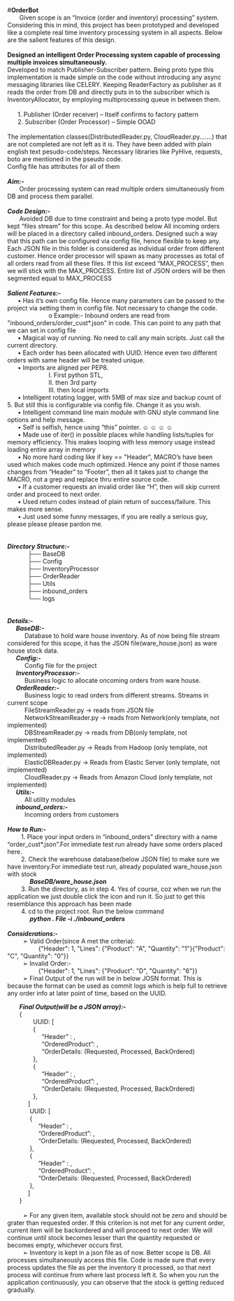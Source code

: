 #**OrderBot**
<br>
&nbsp;&nbsp;&nbsp;&nbsp;&nbsp;&nbsp;
Given scope is an “Invoice (order and inventory) processing” system. Considering this in mind, this project has been prototyped and developed like a complete real time inventory processing system in all aspects.  Below are the salient features of this design.
<br><br>
<b>Designed an intelligent Order Processing system capable of processing multiple invoices simultaneously.</b>
<br>
Developed to match Publisher-Subscriber pattern. Being proto type this implementation is made simple on the code without introducing any async messaging libraries like CELERY. Keeping ReaderFactory as publisher as it reads the order from DB and directly puts in to the subscriber which is InventoryAllocator, by employing multiprocessing queue in between them.
<br><br>
&nbsp;&nbsp;&nbsp;&nbsp;&nbsp;&nbsp;1.	Publisher  (Order receiver) – Itself confirms to factory pattern
<br>
&nbsp;&nbsp;&nbsp;&nbsp;&nbsp;&nbsp;2.	Subscriber (Order Processor) – Simple OOAD
<br><br>
The implementation classes(DistributedReader.py, CloudReader.py.......) that are not completed are not left as it is. They have been added with plain english text pesudo-code/steps. Necessary libraries like PyHive, requests, boto are mentioned in the pseudo code.
<br>Config file has attributes for all of them
<br><br>
<b><i>Aim:- </b></i>
<br>&nbsp;&nbsp;&nbsp;&nbsp;&nbsp;&nbsp;
Order processing system can read multiple orders simultaneously from DB and process them parallel.
<br><br>
<b><i>Code Design:- </b></i>
<br>
&nbsp;&nbsp;&nbsp;&nbsp;&nbsp;&nbsp;
Avoided DB due to time constraint and being a proto type model. But kept “files stream” for this scope. As described below
All incoming orders will be placed in a directory called inbound_orders. Designed such a way that this path can be configured via config file, hence flexible to keep any. Each JSON file in this folder is considered as individual order from different customer.  Hence order processor will spawn as many processes as total of all orders read from all these files. If this list exceed “MAX_PROCESS”, then we will stick with the  MAX_PROCESS. Entire list of JSON orders will be then segmented equal to MAX_PROCESS
<br><br>
<b><i>Salient Features:- </b></i>
<br>
&nbsp;&nbsp;&nbsp;&nbsp;&nbsp;&nbsp;•	Has it’s own config file. Hence many parameters can be passed to the project via setting them in config file. Not necessary to change the code. <br>
&nbsp;&nbsp;&nbsp;&nbsp;&nbsp;&nbsp;&nbsp;&nbsp;&nbsp;&nbsp;&nbsp;&nbsp;&nbsp;&nbsp;&nbsp;&nbsp;&nbsp;&nbsp;&nbsp;&nbsp;&nbsp;&nbsp;&nbsp;&nbsp;o	Example:- Inbound orders are read from  "inbound_orders/order_cust\*.json" in code. This can point to any path that we can set in config file<br>
&nbsp;&nbsp;&nbsp;&nbsp;&nbsp;&nbsp;•	Magical way of running. No need to call any main scripts. Just call the current directory.<br>
&nbsp;&nbsp;&nbsp;&nbsp;&nbsp;&nbsp;•	Each order has been allocated with UUID. Hence even two different orders with same header will be treated unique.<br>
&nbsp;&nbsp;&nbsp;&nbsp;&nbsp;&nbsp;•	Imports are aligned per PEP8. <br>
&nbsp;&nbsp;&nbsp;&nbsp;&nbsp;&nbsp;&nbsp;&nbsp;&nbsp;&nbsp;&nbsp;&nbsp;&nbsp;&nbsp;&nbsp;&nbsp;&nbsp;&nbsp;&nbsp;&nbsp;&nbsp;&nbsp;&nbsp;&nbsp;I.  First python STL, <br>
&nbsp;&nbsp;&nbsp;&nbsp;&nbsp;&nbsp;&nbsp;&nbsp;&nbsp;&nbsp;&nbsp;&nbsp;&nbsp;&nbsp;&nbsp;&nbsp;&nbsp;&nbsp;&nbsp;&nbsp;&nbsp;&nbsp;&nbsp;&nbsp;II.  then 3rd party <br>
&nbsp;&nbsp;&nbsp;&nbsp;&nbsp;&nbsp;&nbsp;&nbsp;&nbsp;&nbsp;&nbsp;&nbsp;&nbsp;&nbsp;&nbsp;&nbsp;&nbsp;&nbsp;&nbsp;&nbsp;&nbsp;&nbsp;&nbsp;&nbsp;III.  then local imports<br>
&nbsp;&nbsp;&nbsp;&nbsp;&nbsp;&nbsp;•	Intelligent rotating logger, with 5MB of max size and backup count of 5. But still this is configurable via config file. Change it as you wish.<br>
&nbsp;&nbsp;&nbsp;&nbsp;&nbsp;&nbsp;•	Intelligent command line main module with GNU style command line options and help message.<br>
&nbsp;&nbsp;&nbsp;&nbsp;&nbsp;&nbsp;•	Self is selfish, hence using “this” pointer. ☺ ☺ ☺ ☺ <br> 
&nbsp;&nbsp;&nbsp;&nbsp;&nbsp;&nbsp;•	Made use of iter() in possible places while handling lists/tuples for memory efficiency. This makes looping with less memory usage instead loading entire array in memory<br>
&nbsp;&nbsp;&nbsp;&nbsp;&nbsp;&nbsp;•	No more hard coding like if key == "Header", MACRO’s have been used which makes code much optimized. Hence any point if those names changes from “Header” to “Footer”, then all it takes just to change the MACRO, not a grep and replace thru entire source code.<br>
&nbsp;&nbsp;&nbsp;&nbsp;&nbsp;&nbsp;•	If a customer requests an invalid order like “H”, then will skip current order and proceed to next order.<br>
&nbsp;&nbsp;&nbsp;&nbsp;&nbsp;&nbsp;•	Used return codes instead of plain return of success/failure. This makes more sense.<br> 
&nbsp;&nbsp;&nbsp;&nbsp;&nbsp;&nbsp;•	Just used some funny messages, if you are really a serious guy, please please please pardon me.<br>
<br><br>
<b><i>Directory Structure:- </b></i>
<br>
&nbsp;&nbsp;&nbsp;&nbsp;&nbsp;&nbsp;&nbsp;&nbsp;&nbsp;&nbsp;&nbsp;&nbsp;├── BaseDB<br>
&nbsp;&nbsp;&nbsp;&nbsp;&nbsp;&nbsp;&nbsp;&nbsp;&nbsp;&nbsp;&nbsp;&nbsp;├── Config<br>
&nbsp;&nbsp;&nbsp;&nbsp;&nbsp;&nbsp;&nbsp;&nbsp;&nbsp;&nbsp;&nbsp;&nbsp;├── InventoryProcessor<br>
&nbsp;&nbsp;&nbsp;&nbsp;&nbsp;&nbsp;&nbsp;&nbsp;&nbsp;&nbsp;&nbsp;&nbsp;├── OrderReader<br>
&nbsp;&nbsp;&nbsp;&nbsp;&nbsp;&nbsp;&nbsp;&nbsp;&nbsp;&nbsp;&nbsp;&nbsp;├── Utils<br>
&nbsp;&nbsp;&nbsp;&nbsp;&nbsp;&nbsp;&nbsp;&nbsp;&nbsp;&nbsp;&nbsp;&nbsp;├── inbound_orders<br>
&nbsp;&nbsp;&nbsp;&nbsp;&nbsp;&nbsp;&nbsp;&nbsp;&nbsp;&nbsp;&nbsp;&nbsp;└── logs<br>
<br><br>
<b><i>Details:-</b></i>
<br>
&nbsp;&nbsp;&nbsp;&nbsp;&nbsp;<b><i>BaseDB:-</b></i>
<br>
&nbsp;&nbsp;&nbsp;&nbsp;&nbsp;&nbsp;&nbsp;&nbsp;&nbsp;&nbsp;Database to hold ware house inventory. As of now being file stream considered for this scope, it has the JSON file(ware_house.json) as ware house stock data.
<br>&nbsp;&nbsp;&nbsp;&nbsp;&nbsp;<b><i>Config:-</b></i>
<br>&nbsp;&nbsp;&nbsp;&nbsp;&nbsp;&nbsp;&nbsp;&nbsp;&nbsp;&nbsp;Config file for the project
<br>&nbsp;&nbsp;&nbsp;&nbsp;&nbsp;<b><i>InventoryProcessor:-</b></i>
<br>&nbsp;&nbsp;&nbsp;&nbsp;&nbsp;&nbsp;&nbsp;&nbsp;&nbsp;&nbsp;Business logic to allocate oncoming  orders from ware house.
<br>&nbsp;&nbsp;&nbsp;&nbsp;&nbsp;<b><i>OrderReader:-</b></i>
<br>&nbsp;&nbsp;&nbsp;&nbsp;&nbsp;&nbsp;&nbsp;&nbsp;&nbsp;&nbsp;Business logic to read orders from different streams. Streams in         current scope 
<br>&nbsp;&nbsp;&nbsp;&nbsp;&nbsp;&nbsp;&nbsp;&nbsp;&nbsp;&nbsp;FileStreamReader.py     → reads from JSON file
<br>&nbsp;&nbsp;&nbsp;&nbsp;&nbsp;&nbsp;&nbsp;&nbsp;&nbsp;&nbsp;NetworkStreamReader.py → reads from Network(only template, not implemented)
<br>&nbsp;&nbsp;&nbsp;&nbsp;&nbsp;&nbsp;&nbsp;&nbsp;&nbsp;&nbsp;DBStreamReader.py → reads from DB(only template, not implemented)
<br>&nbsp;&nbsp;&nbsp;&nbsp;&nbsp;&nbsp;&nbsp;&nbsp;&nbsp;&nbsp;DistributedReader.py → Reads from Hadoop (only template, not implemented)
<br>&nbsp;&nbsp;&nbsp;&nbsp;&nbsp;&nbsp;&nbsp;&nbsp;&nbsp;&nbsp;ElasticDBReader.py → Reads from Elastic Server (only template, not implemented)
<br>&nbsp;&nbsp;&nbsp;&nbsp;&nbsp;&nbsp;&nbsp;&nbsp;&nbsp;&nbsp;CloudReader.py → Reads from Amazon Cloud (only template, not implemented)
<br>&nbsp;&nbsp;&nbsp;&nbsp;&nbsp;<b><i>Utils:-</b></i>
<br>&nbsp;&nbsp;&nbsp;&nbsp;&nbsp;&nbsp;&nbsp;&nbsp;&nbsp;&nbsp;All utility modules
<br>&nbsp;&nbsp;&nbsp;&nbsp;&nbsp;<b><i>inbound_orders:-</b></i>
<br>&nbsp;&nbsp;&nbsp;&nbsp;&nbsp;&nbsp;&nbsp;&nbsp;&nbsp;&nbsp;Incoming orders from customers
<br><br>
<b><i>How to Run:-</b></i><br>
&nbsp;&nbsp;&nbsp;&nbsp;&nbsp;&nbsp;&nbsp;&nbsp;1. Place your input orders in “inbound_orders” directory with a name “order_cust*.json”.For immediate test run already have some orders placed here. <br>
&nbsp;&nbsp;&nbsp;&nbsp;&nbsp;&nbsp;&nbsp;&nbsp;2. Check the warehouse database(below JSON file) to make sure we have inventory.For immediate test run, already populated ware_house.json with stock<br>
&nbsp;&nbsp;&nbsp;&nbsp;&nbsp;&nbsp;&nbsp;&nbsp;&nbsp;&nbsp;&nbsp;&nbsp;&nbsp;<b><i>BaseDB/ware_house.json</b></i><br>
&nbsp;&nbsp;&nbsp;&nbsp;&nbsp;&nbsp;&nbsp;&nbsp;3. Run the directory, as in step 4. Yes of course, coz when we run the application we just double click the icon and run it. So just to get this resemblance this approach has been made<br>
&nbsp;&nbsp;&nbsp;&nbsp;&nbsp;&nbsp;&nbsp;&nbsp;4. cd to the project root. Run the below command<br>
&nbsp;&nbsp;&nbsp;&nbsp;&nbsp;&nbsp;&nbsp;&nbsp;&nbsp;&nbsp;&nbsp;&nbsp;&nbsp;<b><i>python . File -i ./inbound_orders</b></i>
<br><br>
<b><i>Considerations:-</b></i>
<br>
&nbsp;&nbsp;&nbsp;&nbsp;&nbsp;&nbsp;&nbsp;&nbsp;&nbsp;➢	Valid Order(since A met the criteria): <br>
&nbsp;&nbsp;&nbsp;&nbsp;&nbsp;&nbsp;&nbsp;&nbsp;&nbsp;&nbsp;&nbsp;&nbsp;&nbsp;&nbsp;&nbsp;&nbsp;&nbsp;&nbsp;{"Header": 1, "Lines": {"Product": "A", "Quantity": "1"}{"Product": "C", "Quantity": "0"}} <br>
&nbsp;&nbsp;&nbsp;&nbsp;&nbsp;&nbsp;&nbsp;&nbsp;&nbsp;➢	Invalid Order:- <br>
&nbsp;&nbsp;&nbsp;&nbsp;&nbsp;&nbsp;&nbsp;&nbsp;&nbsp;&nbsp;&nbsp;&nbsp;&nbsp;&nbsp;&nbsp;&nbsp;&nbsp;&nbsp;{"Header": 1, "Lines": {"Product": "D", "Quantity": "6"}} <br>
&nbsp;&nbsp;&nbsp;&nbsp;&nbsp;&nbsp;&nbsp;&nbsp;&nbsp;➢	Final Output of the run will be in below JOSN format. This is because the format can be used as commit logs which is help full to retrieve any order info at later point of time, based on the UUID.

&nbsp;&nbsp;&nbsp;&nbsp;&nbsp;&nbsp;&nbsp;<b><i>Final Output(will be a JSON array):-</b></i><br>
&nbsp;&nbsp;&nbsp;&nbsp;&nbsp;&nbsp;&nbsp;{<br> 
&nbsp;&nbsp;&nbsp;&nbsp;&nbsp;&nbsp;&nbsp;&nbsp;&nbsp;&nbsp;&nbsp;&nbsp;&nbsp;&nbsp;&nbsp;UUID: [<br>
&nbsp;&nbsp;&nbsp;&nbsp;&nbsp;&nbsp;&nbsp;&nbsp;&nbsp;&nbsp;&nbsp;&nbsp;&nbsp;&nbsp;&nbsp;{<br>
&nbsp;&nbsp;&nbsp;&nbsp;&nbsp;&nbsp;&nbsp;&nbsp;&nbsp;&nbsp;&nbsp;&nbsp;&nbsp;&nbsp;&nbsp;&nbsp;&nbsp;&nbsp;&nbsp;&nbsp;“Header” : <value>,<br>
&nbsp;&nbsp;&nbsp;&nbsp;&nbsp;&nbsp;&nbsp;&nbsp;&nbsp;&nbsp;&nbsp;&nbsp;&nbsp;&nbsp;&nbsp;&nbsp;&nbsp;&nbsp;&nbsp;&nbsp;“OrderedProduct”: <value>,<br>
&nbsp;&nbsp;&nbsp;&nbsp;&nbsp;&nbsp;&nbsp;&nbsp;&nbsp;&nbsp;&nbsp;&nbsp;&nbsp;&nbsp;&nbsp;&nbsp;&nbsp;&nbsp;&nbsp;&nbsp;“OrderDetails:  (Requested, Processed, BackOrdered)<br>
&nbsp;&nbsp;&nbsp;&nbsp;&nbsp;&nbsp;&nbsp;&nbsp;&nbsp;&nbsp;&nbsp;&nbsp;&nbsp;&nbsp;&nbsp;},<br>
&nbsp;&nbsp;&nbsp;&nbsp;&nbsp;&nbsp;&nbsp;&nbsp;&nbsp;&nbsp;&nbsp;&nbsp;&nbsp;&nbsp;&nbsp;{<br>
&nbsp;&nbsp;&nbsp;&nbsp;&nbsp;&nbsp;&nbsp;&nbsp;&nbsp;&nbsp;&nbsp;&nbsp;&nbsp;&nbsp;&nbsp;&nbsp;&nbsp;&nbsp;&nbsp;&nbsp;“Header” : <value>,<br>
&nbsp;&nbsp;&nbsp;&nbsp;&nbsp;&nbsp;&nbsp;&nbsp;&nbsp;&nbsp;&nbsp;&nbsp;&nbsp;&nbsp;&nbsp;&nbsp;&nbsp;&nbsp;&nbsp;&nbsp;“OrderedProduct”: <value>,<br>
&nbsp;&nbsp;&nbsp;&nbsp;&nbsp;&nbsp;&nbsp;&nbsp;&nbsp;&nbsp;&nbsp;&nbsp;&nbsp;&nbsp;&nbsp;&nbsp;&nbsp;&nbsp;&nbsp;&nbsp;“OrderDetails:  (Requested, Processed, BackOrdered)<br>
&nbsp;&nbsp;&nbsp;&nbsp;&nbsp;&nbsp;&nbsp;&nbsp;&nbsp;&nbsp;&nbsp;&nbsp;&nbsp;&nbsp;&nbsp;},<br>
&nbsp;&nbsp;&nbsp;&nbsp;&nbsp;&nbsp;&nbsp;&nbsp;&nbsp;&nbsp;&nbsp;&nbsp;]<br>
&nbsp;&nbsp;&nbsp;&nbsp;&nbsp;&nbsp;&nbsp;&nbsp;&nbsp;&nbsp;&nbsp;&nbsp;&nbsp;UUID: [<br>
&nbsp;&nbsp;&nbsp;&nbsp;&nbsp;&nbsp;&nbsp;&nbsp;&nbsp;&nbsp;&nbsp;&nbsp;&nbsp;{<br>
&nbsp;&nbsp;&nbsp;&nbsp;&nbsp;&nbsp;&nbsp;&nbsp;&nbsp;&nbsp;&nbsp;&nbsp;&nbsp;&nbsp;&nbsp;&nbsp;&nbsp;&nbsp;“Header” : <value>,<br>
&nbsp;&nbsp;&nbsp;&nbsp;&nbsp;&nbsp;&nbsp;&nbsp;&nbsp;&nbsp;&nbsp;&nbsp;&nbsp;&nbsp;&nbsp;&nbsp;&nbsp;&nbsp;“OrderedProduct”: <value>,<br>
&nbsp;&nbsp;&nbsp;&nbsp;&nbsp;&nbsp;&nbsp;&nbsp;&nbsp;&nbsp;&nbsp;&nbsp;&nbsp;&nbsp;&nbsp;&nbsp;&nbsp;&nbsp;“OrderDetails:  (Requested, Processed, BackOrdered)<br>
&nbsp;&nbsp;&nbsp;&nbsp;&nbsp;&nbsp;&nbsp;&nbsp;&nbsp;&nbsp;&nbsp;&nbsp;&nbsp;},<br>
&nbsp;&nbsp;&nbsp;&nbsp;&nbsp;&nbsp;&nbsp;&nbsp;&nbsp;&nbsp;&nbsp;&nbsp;&nbsp;{<br>
&nbsp;&nbsp;&nbsp;&nbsp;&nbsp;&nbsp;&nbsp;&nbsp;&nbsp;&nbsp;&nbsp;&nbsp;&nbsp;&nbsp;&nbsp;&nbsp;&nbsp;&nbsp;“Header” : <value>,<br>
&nbsp;&nbsp;&nbsp;&nbsp;&nbsp;&nbsp;&nbsp;&nbsp;&nbsp;&nbsp;&nbsp;&nbsp;&nbsp;&nbsp;&nbsp;&nbsp;&nbsp;&nbsp;“OrderedProduct”: <value>,<br>
&nbsp;&nbsp;&nbsp;&nbsp;&nbsp;&nbsp;&nbsp;&nbsp;&nbsp;&nbsp;&nbsp;&nbsp;&nbsp;&nbsp;&nbsp;&nbsp;&nbsp;&nbsp;“OrderDetails:  (Requested, Processed, BackOrdered)<br>
&nbsp;&nbsp;&nbsp;&nbsp;&nbsp;&nbsp;&nbsp;&nbsp;&nbsp;&nbsp;&nbsp;&nbsp;&nbsp;},<br>
&nbsp;&nbsp;&nbsp;&nbsp;&nbsp;&nbsp;&nbsp;&nbsp;&nbsp;&nbsp;&nbsp;&nbsp;]<br>
&nbsp;&nbsp;&nbsp;&nbsp;&nbsp;&nbsp;&nbsp;}<br><br>
&nbsp;&nbsp;&nbsp;&nbsp;&nbsp;&nbsp;&nbsp;&nbsp;&nbsp;➢	For any given item, available stock should not be zero and should be grater than requested order. If this criterion is not met for any current order, current item will be backordered and will proceed to next order. We will continue until stock becomes lesser than the quantity requested or becomes empty, whichever occurs first.<br>
&nbsp;&nbsp;&nbsp;&nbsp;&nbsp;&nbsp;&nbsp;&nbsp;&nbsp;➢	Inventory is kept in a json file as of now. Better scope is DB. All processes simultaneously access this file. Code is made sure that every process updates the file as per the inventory it processed, so that next process will continue from where last process left it. So when you run the application continuously, you can observe that the stock is getting reduced gradually.<br>

